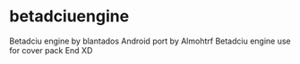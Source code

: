 # betadciuengine
Betadciu engine by blantados
Android port by Almohtrf
Betadciu engine use for cover pack
End XD
